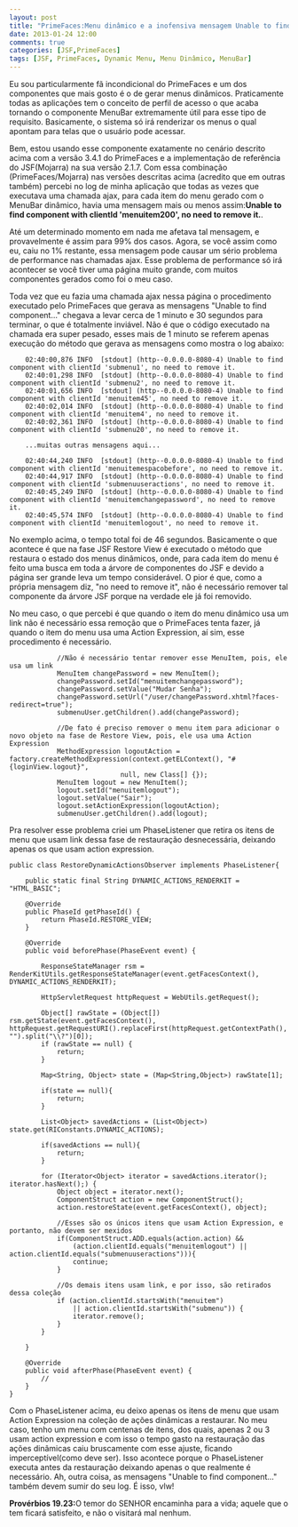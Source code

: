 ```yaml
---
layout: post
title: "PrimeFaces:Menu dinâmico e a inofensiva mensagem Unable to find component..."
date: 2013-01-24 12:00
comments: true
categories: [JSF,PrimeFaces]
tags: [JSF, PrimeFaces, Dynamic Menu, Menu Dinâmico, MenuBar] 
---
```


Eu sou particularmente fã incondicional do PrimeFaces e um dos componentes que mais gosto é o de gerar menus dinâmicos. Praticamente todas as aplicações tem o conceito de perfil de acesso o que acaba tornando o componente MenuBar extremamente útil para esse tipo de requisito. Basicamente, o sistema só irá renderizar os menus o qual apontam para telas que o usuário pode acessar.

Bem, estou usando esse componente exatamente no cenário descrito acima com a versão 3.4.1 do PrimeFaces e a implementação de referência do JSF(Mojarra) na sua versão 2.1.7. Com essa combinação (PrimeFaces/Mojarra) nas versões descritas acima (acredito que em outras também) percebi no log de minha aplicação que todas as vezes que executava uma chamada ajax, para cada item do menu gerado com o MenuBar dinâmico, havia uma mensagem mais ou menos assim:<strong>Unable to find component with clientId 'menuitem200', no need to remove it.</strong>.

Até um determinado momento em nada me afetava tal mensagem, e provavelmente é assim para 99% dos casos. Agora, se você assim como eu, caiu no 1% restante, essa mensagem pode causar um sério problema de performance nas chamadas ajax. Esse problema de performance só irá acontecer se você tiver uma página muito grande, com muitos componentes gerados como foi o meu caso.

Toda vez que eu fazia uma chamada ajax nessa página o procedimento executado pelo PrimeFaces que gerava as mensagens "Unable to find component..." chegava a levar cerca de 1 minuto e 30 segundos para terminar, o que é totalmente inviável. Não é que o código executado na chamada era super pesado, esses mais de 1 minuto se referem apenas execução do método que gerava as mensagens como mostra o log abaixo:

        02:40:00,876 INFO  [stdout] (http--0.0.0.0-8080-4) Unable to find component with clientId 'submenu1', no need to remove it.
        02:40:01,298 INFO  [stdout] (http--0.0.0.0-8080-4) Unable to find component with clientId 'submenu2', no need to remove it.
        02:40:01,656 INFO  [stdout] (http--0.0.0.0-8080-4) Unable to find component with clientId 'menuitem45', no need to remove it.
        02:40:02,014 INFO  [stdout] (http--0.0.0.0-8080-4) Unable to find component with clientId 'menuitem4', no need to remove it.
        02:40:02,361 INFO  [stdout] (http--0.0.0.0-8080-4) Unable to find component with clientId 'submenu20', no need to remove it.

        ...muitas outras mensagens aqui...

        02:40:44,240 INFO  [stdout] (http--0.0.0.0-8080-4) Unable to find component with clientId 'menuitemespacobefore', no need to remove it.
        02:40:44,917 INFO  [stdout] (http--0.0.0.0-8080-4) Unable to find component with clientId 'submenuuseractions', no need to remove it.
        02:40:45,249 INFO  [stdout] (http--0.0.0.0-8080-4) Unable to find component with clientId 'menuitemchangepassword', no need to remove it.
        02:40:45,574 INFO  [stdout] (http--0.0.0.0-8080-4) Unable to find component with clientId 'menuitemlogout', no need to remove it.

No exemplo acima, o tempo total foi de 46 segundos. Basicamente o que acontece é que na fase JSF Restore View é executado o método que restaura o estado dos menus dinâmicos, onde, para cada item do menu é feito uma busca em toda a árvore de componentes do JSF e devido a página ser grande leva um tempo considerável. O pior é que, como a própria mensagem diz, "no need to remove it", não é necessário remover tal componente da árvore JSF porque na verdade ele já foi removido.

No meu caso, o que percebi é que quando o item do menu dinâmico usa um link não é necessário essa remoção que o PrimeFaces tenta fazer, já quando o item do menu usa uma Action Expression, aí sim, esse procedimento é necessário.

                //Não é necessário tentar remover esse MenuItem, pois, ele usa um link
                MenuItem changePassword = new MenuItem();
                changePassword.setId("menuitemchangepassword");
                changePassword.setValue("Mudar Senha");
                changePassword.setUrl("/user/changePassword.xhtml?faces-redirect=true");
                submenuUser.getChildren().add(changePassword);

                //De fato é preciso remover o menu item para adicionar o novo objeto na fase de Restore View, pois, ele usa uma Action Expression
                MethodExpression logoutAction = factory.createMethodExpression(context.getELContext(), "#{loginView.logout}",
                                null, new Class[] {});
                MenuItem logout = new MenuItem();
                logout.setId("menuitemlogout");
                logout.setValue("Sair");
                logout.setActionExpression(logoutAction);
                submenuUser.getChildren().add(logout);

Pra resolver esse problema criei um PhaseListener que retira os itens de menu que usam link dessa fase de restauração desnecessária, deixando apenas os que usam action expression.

	public class RestoreDynamicActionsObserver implements PhaseListener{

		public static final String DYNAMIC_ACTIONS_RENDERKIT = "HTML_BASIC";

		@Override
		public PhaseId getPhaseId() {
			return PhaseId.RESTORE_VIEW;
		}

		@Override
		public void beforePhase(PhaseEvent event) {

			ResponseStateManager rsm = RenderKitUtils.getResponseStateManager(event.getFacesContext(), DYNAMIC_ACTIONS_RENDERKIT);

			HttpServletRequest httpRequest = WebUtils.getRequest();
		
			Object[] rawState = (Object[]) rsm.getState(event.getFacesContext(), httpRequest.getRequestURI().replaceFirst(httpRequest.getContextPath(), "").split("\\?")[0]);
			if (rawState == null) {
				return;
			}
	    
			Map<String, Object> state = (Map<String,Object>) rawState[1];
		
			if(state == null){
				return;
			}
		
			List<Object> savedActions = (List<Object>) state.get(RIConstants.DYNAMIC_ACTIONS);

			if(savedActions == null){
				return;
			}
		
			for (Iterator<Object> iterator = savedActions.iterator(); iterator.hasNext();) {
				Object object = iterator.next();
			    ComponentStruct action = new ComponentStruct();
			    action.restoreState(event.getFacesContext(), object); 
		    
			    //Esses são os únicos itens que usam Action Expression, e portanto, não devem ser mexidos
			    if(ComponentStruct.ADD.equals(action.action) && 
		    		(action.clientId.equals("menuitemlogout") || action.clientId.equals("submenuuseractions"))){
			    	continue;
			    }

			    //Os demais itens usam link, e por isso, são retirados dessa coleção
			    if (action.clientId.startsWith("menuitem") 
		    		|| action.clientId.startsWith("submenu")) {            	
			    	iterator.remove();
			    }			
			}

		}
	
		@Override
		public void afterPhase(PhaseEvent event) {
			//
		}
	}


Com o PhaseListener acima, eu deixo apenas os itens de menu que usam Action Expression na coleção de ações dinâmicas a restaurar. No meu caso, tenho um menu com centenas de itens, dos quais, apenas 2 ou 3 usam action expression e com isso o tempo gasto na restauração das ações dinâmicas caiu bruscamente com  esse ajuste, ficando imperceptível(como deve ser). Isso acontece porque o PhaseListener executa antes da restauração deixando apenas o que realmente é necessário. Ah, outra coisa, as mensagens "Unable to find component..." também devem sumir do seu log. É isso, vlw!



<strong>Provérbios 19.23:</strong>O temor do SENHOR encaminha para a vida; aquele que o tem ficará satisfeito, e não o visitará mal nenhum.
